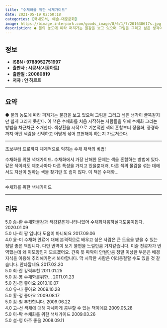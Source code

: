 ```yaml
---
title: "수채화를 위한 색채가이드"
date: 2021-05-19 02:50:18
categories: [국내도서, 예술-대중문화]
image: https://bimage.interpark.com/goods_image/8/6/1/7/201638617s.jpg
description: ● 물의 농도에 따라 퍼져가는 물감을 보고 있으며 그림을 그리고 싶은 생각이 굴뚝같지만 쉽게 그리지 못한다. 이 책은 수채화를 처음 시작하는 사람들을 위해 수채화 그리는 방법을 차근차근 소개한다. 색상환을 시작으로 기본적인 색의 혼합부터 정물화, 풍경화까지 어떤 색감을 선택하고 어떻게
---
```


## **정보**

- **ISBN : 9788952751997**
- **출판사 : 시공사(시공아트)**
- **출판일 : 20080819**
- **저자 : 얀 하르트**

------



## **요약**

●  물의 농도에 따라 퍼져가는 물감을 보고 있으며 그림을 그리고 싶은 생각이 굴뚝같지만 쉽게 그리지 못한다. 이 책은 수채화를 처음 시작하는 사람들을 위해 수채화 그리는 방법을 차근차근 소개한다. 색상환을 시작으로 기본적인 색의 혼합부터 정물화, 풍경화까지 어떤 색감을 선택하고 어떻게 섞어 표현해야 하는지 가르쳐준다.

------

초보부터 프로까지 체계적으로 익히는 수채 채색의 비법!

수채화를 위한 색채가이드. 수채화에서 가장 난해한 문제는 색을 혼합하는 방법에 있다. 같은 색이라도 제조사마다 다른 특성을 가지고 있을뿐더러, 다른 색의 물감을 섞는 데에서도 자신이 원하는 색을 찾기란 또 쉽지 않다. 이 책은 수채화... 

------


수채화를 위한 색채가이드 

------


## **리뷰** 

5.0 송-환 수채화물감과 색감같은게나타나있어 수채화처음하실때도움이됩다. 2020.01.09 <br/>5.0 나-희 짱 입니다 도움이 마니되요 2017.09.06 <br/>4.0 윤-미 수채화 안료에 대해 본격적으로 배우고 싶은 사람은 큰 도움을 받을 수 있는 정말 좋은 책입니다. 다만 번역이 보기 불편을 느낄만큼 거지같습니다. 미술 전공자가 번역했는데 왜 이모양인지 모르겠어요. 간혹 뜻 파악이 안될만큼 정말 이상한 부분은 배경지식을 이용해 추리해가면서 봐야합니다. 막 시작한 사람은 어리둥절할 수도 있을 것 같습니다. 안타깝네요 2017.02.20 <br/>5.0 최-란 강력추천 2011.01.25 <br/>5.0 김-봉 수채화를위한... 2011.01.23 <br/>5.0 김-영 좋아요 2010.10.07 <br/>4.0 유-나 좋아요 2009.10.28 <br/>5.0 황-정 좋아요 2009.08.17 <br/>5.0 김-철 추천합니다. 2009.06.22 <br/>4.0 고-선 색채에 대해 자세하게 공부할 수 있는 책이에요 2009.05.28 <br/>5.0 이-탁 수채화를 위한 색채가이드 2009.03.26 <br/>5.0 설-영 아주 좋음 2008.09.11 <br/>